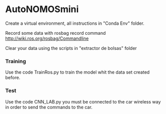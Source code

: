 # AutoNOMOSmini
Create a virtual environment, all instructions in "Conda Env" folder.

Record some data with rosbag record command http://wiki.ros.org/rosbag/Commandline

Clear your data using the scripts in "extractor de bolsas" folder

### Training
Use the code TrainRos.py to train the model whit the data set created before.


### Test
Use the code CNN_LAB.py you must be connected to the car wireless way in order to send the commands to the car.
